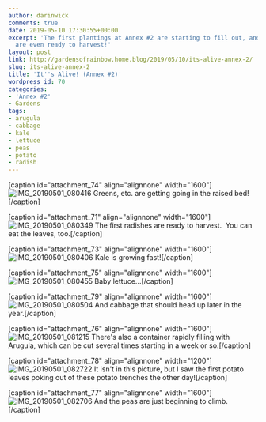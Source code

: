 ```yaml
---
author: darinwick
comments: true
date: 2019-05-10 17:30:55+00:00
excerpt: 'The first plantings at Annex #2 are starting to fill out, and a few things
  are even ready to harvest!'
layout: post
link: http://gardensofrainbow.home.blog/2019/05/10/its-alive-annex-2/
slug: its-alive-annex-2
title: 'It''s Alive! (Annex #2)'
wordpress_id: 70
categories:
- 'Annex #2'
- Gardens
tags:
- arugula
- cabbage
- kale
- lettuce
- peas
- potato
- radish
---
```


[caption id="attachment_74" align="alignnone" width="1600"]![IMG_20190501_080416](https://gardensofrainbowhome.files.wordpress.com/2019/05/img_20190501_080416.jpg) Greens, etc. are getting going in the raised bed![/caption]

[caption id="attachment_71" align="alignnone" width="1600"]![IMG_20190501_080349](https://gardensofrainbowhome.files.wordpress.com/2019/05/img_20190501_080349.jpg) The first radishes are ready to harvest.  You can eat the leaves, too.[/caption]

[caption id="attachment_73" align="alignnone" width="1600"]![IMG_20190501_080406](https://gardensofrainbowhome.files.wordpress.com/2019/05/img_20190501_080406.jpg) Kale is growing fast![/caption]

[caption id="attachment_75" align="alignnone" width="1600"]![IMG_20190501_080455](https://gardensofrainbowhome.files.wordpress.com/2019/05/img_20190501_080455.jpg) Baby lettuce...[/caption]

[caption id="attachment_79" align="alignnone" width="1600"]![IMG_20190501_080504](https://gardensofrainbowhome.files.wordpress.com/2019/05/img_20190501_080504.jpg) And cabbage that should head up later in the year.[/caption]

[caption id="attachment_76" align="alignnone" width="1600"]![IMG_20190501_081215](https://gardensofrainbowhome.files.wordpress.com/2019/05/img_20190501_081215.jpg) There's also a container rapidly filling with Arugula, which can be cut several times starting in a week or so.[/caption]

[caption id="attachment_78" align="alignnone" width="1200"]![IMG_20190501_082722](https://gardensofrainbowhome.files.wordpress.com/2019/05/img_20190501_082722.jpg) It isn't in this picture, but I saw the first potato leaves poking out of these potato trenches the other day![/caption]

[caption id="attachment_77" align="alignnone" width="1600"]![IMG_20190501_082706](https://gardensofrainbowhome.files.wordpress.com/2019/05/img_20190501_082706.jpg) And the peas are just beginning to climb.[/caption]
